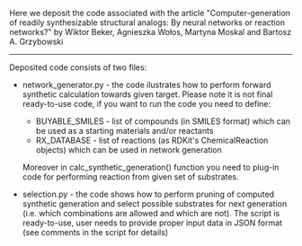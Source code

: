 Here we deposit the code associated with the article 
"Computer-generation of readily synthesizable structural analogs: By neural networks or reaction networks?"
by 
Wiktor Beker, Agnieszka Wołos, Martyna Moskal and Bartosz A. Grzybowski 

----
Deposited code consists of two files:

- network_generator.py - the code ilustrates how to perform forward synthetic calculation towards given target.
  Please note it is not final ready-to-use code, if you want to run the code you need to define:
   - BUYABLE_SMILES - list of compounds (in SMILES format) which can be used as a starting materials and/or reactants
   - RX_DATABASE - list of reactions (as RDKit's ChemicalReaction objects) which can be used in network generation

  Moreover in calc_synthetic_generation() function you need to plug-in code for performing reaction from given set of substrates.

- selection.py - the code shows how to perform pruning of computed synthetic generation and select possible substrates for
  next generation (i.e. which combinations are allowed and which are not). The script is ready-to-use, user needs to provide
  proper input data in JSON format (see comments in the script for details)
